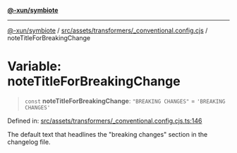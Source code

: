 [**@-xun/symbiote**](../../../../../README.md)

***

[@-xun/symbiote](../../../../../README.md) / [src/assets/transformers/\_conventional.config.cjs](../README.md) / noteTitleForBreakingChange

# Variable: noteTitleForBreakingChange

> `const` **noteTitleForBreakingChange**: `"BREAKING CHANGES"` = `'BREAKING CHANGES'`

Defined in: [src/assets/transformers/\_conventional.config.cjs.ts:146](https://github.com/Xunnamius/symbiote/blob/83ef2df2474c2254d82f0b3ae0574d283c20aaeb/src/assets/transformers/_conventional.config.cjs.ts#L146)

The default text that headlines the "breaking changes" section in
the changelog file.
